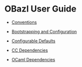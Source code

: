 OBazl User Guide
================

-   [Conventions](conventions_doc.md)
-   [Bootstrapping and Configuration](bootstrap.md)
-   [Configurable Defaults](configdefs_doc.md)

-   [CC Dependencies](cc_deps.md)
-   [OCaml Dependencies](ocam_deps.md)
